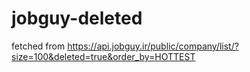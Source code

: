 # jobguy-deleted
fetched from https://api.jobguy.ir/public/company/list/?size=100&deleted=true&order_by=HOTTEST
